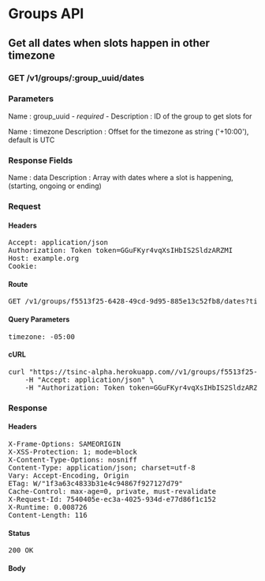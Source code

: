 # Groups API

## Get all dates when slots happen in other timezone

### GET /v1/groups/:group_uuid/dates

### Parameters

Name : group_uuid *- required -*
Description : ID of the group to get slots for

Name : timezone
Description : Offset for the timezone as string (&#39;+10:00&#39;), default is UTC


### Response Fields

Name : data
Description : Array with dates where a slot is happening, (starting, ongoing or ending)

### Request

#### Headers

<pre>Accept: application/json
Authorization: Token token=GGuFKyr4vqXsIHbIS2SldzARZMI
Host: example.org
Cookie: </pre>

#### Route

<pre>GET /v1/groups/f5513f25-6428-49cd-9d95-885e13c52fb8/dates?timezone=-05%3A00</pre>

#### Query Parameters

<pre>timezone: -05:00</pre>

#### cURL

<pre class="request">curl &quot;https://tsinc-alpha.herokuapp.com//v1/groups/f5513f25-6428-49cd-9d95-885e13c52fb8/dates?timezone=-05%3A00&quot; -X GET \
	-H &quot;Accept: application/json&quot; \
	-H &quot;Authorization: Token token=GGuFKyr4vqXsIHbIS2SldzARZMI&quot;</pre>

### Response

#### Headers

<pre>X-Frame-Options: SAMEORIGIN
X-XSS-Protection: 1; mode=block
X-Content-Type-Options: nosniff
Content-Type: application/json; charset=utf-8
Vary: Accept-Encoding, Origin
ETag: W/&quot;1f3a63c4833b31e4c94867f927127d79&quot;
Cache-Control: max-age=0, private, must-revalidate
X-Request-Id: 7540405e-ec3a-4025-934d-e77d86f1c152
X-Runtime: 0.008726
Content-Length: 116</pre>

#### Status

<pre>200 OK</pre>

#### Body

```javascript

```
